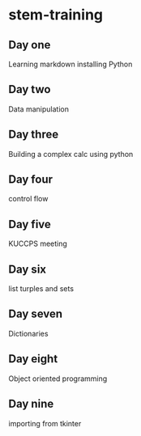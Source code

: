 # stem-training
## Day one
Learning markdown installing Python
## Day two
Data manipulation 
## Day three
Building a complex calc using python
## Day four
control flow
## Day five 
KUCCPS meeting
## Day six
list turples and sets
## Day seven
Dictionaries
## Day eight
Object oriented programming
## Day nine 
importing from tkinter

